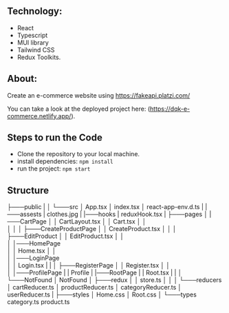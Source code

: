 ## Technology:

- React
- Typescript
- MUI library
- Tailwind CSS
- Redux Toolkits.

## About:

Create an e-commerce website using https://fakeapi.platzi.com/

You can take a look at the deployed project here: (https://dqk-e-commerce.netlify.app/).

## Steps to run the Code

- Clone the repository to your local machine.
- install dependencies: `npm install`
- run the project: `npm start`

## Structure

├───public
|
│
└───src
    │   App.tsx
    │   index.tsx
    │   react-app-env.d.ts
    |
    |───assests
    |     clothes.jpg
    |
    |───hooks
    |      reduxHook.tsx
    |
    ├───pages
    │   |───CartPage
    │   │       CartLayout.tsx
    │   │       Cart.tsx
    │   │   
    │   │
    │   ├───CreateProductPage
    │   │       CreateProduct.tsx
    │   │
    │   ├───EditProduct
    │   │       EditProduct.tsx
    │   │       
    │   │───HomePage       
    │   │       Home.tsx
    │   │      
    │   │───LoginPage       
    │   │       Login.tsx
    |   |
    │   ├───RegisterPage
    │   │       Register.tsx
    │   │      
    │   │───ProfilePage
    |   |       Profile
    |   |───RootPage
    |   |       Root.tsx
    |   | 
    │   └───NotFound
    │           NotFound
    │
    ├───redux
    │   │   store.ts
    │   │
    │   └───reducers
    │           cartReducer.ts
    │           productReducer.ts
    │           categoryReducer.ts
    │           userReducer.ts
    |
    ├───styles
    │       Home.css
    │       Root.css
    │
    └───types
            category.ts
            product.ts
            
